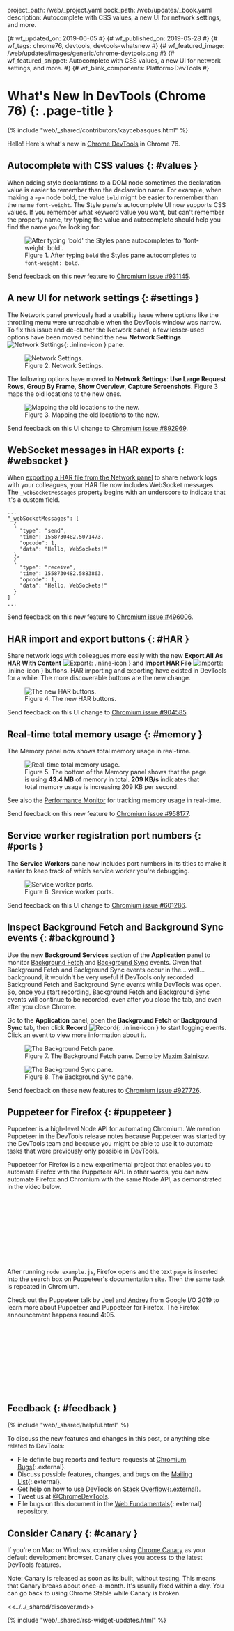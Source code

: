 project_path: /web/_project.yaml
book_path: /web/updates/_book.yaml
description: Autocomplete with CSS values, a new UI for network settings, and more.

{# wf_updated_on: 2019-06-05 #}
{# wf_published_on: 2019-05-28 #}
{# wf_tags: chrome76, devtools, devtools-whatsnew #}
{# wf_featured_image: /web/updates/images/generic/chrome-devtools.png #}
{# wf_featured_snippet: Autocomplete with CSS values, a new UI for network settings, and more. #}
{# wf_blink_components: Platform>DevTools #}

# What's New In DevTools (Chrome 76) {: .page-title }

{% include "web/_shared/contributors/kaycebasques.html" %}

Hello! Here's what's new in [Chrome DevTools](/web/tools/chrome-devtools/) in Chrome 76.

## Autocomplete with CSS values {: #values }

When adding style declarations to a DOM node sometimes the declaration value is easier to
remember than the declaration name. For example, when making a `<p>` node bold, the value
`bold` might be easier to remember than the name `font-weight`. The Style pane's autocomplete UI now
supports CSS values. If you remember what keyword value you want, but can't remember the property
name, try typing the value and autocomplete should help you find the name you're looking
for.

<figure>
  <img src="/web/updates/images/2019/05/values.png"
       alt="After typing 'bold' the Styles pane autocompletes to 'font-weight: bold'."/>
  <figcaption>
    Figure 1. After typing <code>bold</code> the Styles pane autocompletes to 
    <code>font-weight: bold</code>.
  </figcaption>
</figure>

Send feedback on this new feature to [Chromium issue #931145](https://crbug.com/931145).

## A new UI for network settings {: #settings }

[settings]: /web/tools/chrome-devtools/images/shared/settings.png

The Network panel previously had a usability issue where options like the throttling
menu were unreachable when the DevTools window was narrow. To fix this issue and
de-clutter the Network panel, a few lesser-used options have been moved behind the new
**Network Settings** ![Network Settings][settings]{: .inline-icon } pane.

<figure>
  <img src="/web/updates/images/2019/05/settings.png"
       alt="Network Settings."/>
  <figcaption>
    Figure 2. Network Settings.
  </figcaption>
</figure>

The following options have moved to **Network Settings**: **Use Large Request Rows**, **Group By Frame**,
**Show Overview**, **Capture Screenshots**. Figure 3 maps the old locations to the new ones.

<figure>
  <img src="/web/updates/images/2019/05/mapping.png"
       alt="Mapping the old locations to the new."/>
  <figcaption>
    Figure 3. Mapping the old locations to the new.
  </figcaption>
</figure>

Send feedback on this UI change to [Chromium issue #892969](https://crbug.com/892969).

## WebSocket messages in HAR exports {: #websocket }

When [exporting a HAR file from the Network panel](#HAR) to share network logs with your
colleagues, your HAR file now includes WebSocket messages. The `_webSocketMessages`
property begins with an underscore to indicate that it's a custom field.

    ...
    "_webSocketMessages": [
      {
        "type": "send",
        "time": 1558730482.5071473,
        "opcode": 1,
        "data": "Hello, WebSockets!"
      },
      {
        "type": "receive",
        "time": 1558730482.5883863,
        "opcode": 1,
        "data": "Hello, WebSockets!"
      }
    ]
    ...

Send feedback on this new feature to [Chromium issue #496006](https://crbug.com/496006).

## HAR import and export buttons {: #HAR }

[export]: /web/tools/chrome-devtools/images/shared/export.png
[import]: /web/tools/chrome-devtools/images/shared/import.png

Share network logs with colleagues more easily with the new **Export All As HAR With Content**
![Export][export]{: .inline-icon } and **Import HAR File** ![Import][import]{: .inline-icon }
buttons. HAR importing and exporting have existed in DevTools for a while. The more 
discoverable buttons are the new change.

<figure>
  <img src="/web/updates/images/2019/05/har-buttons.png"
       alt="The new HAR buttons."/>
  <figcaption>
    Figure 4. The new HAR buttons.
  </figcaption>
</figure>

Send feedback on this UI change to [Chromium issue #904585](https://crbug.com/904585).

## Real-time total memory usage {: #memory }

The Memory panel now shows total memory usage in real-time.

<figure>
  <img src="/web/updates/images/2019/05/memory.png"
       alt="Real-time total memory usage."/>
  <figcaption>
    Figure 5. The bottom of the Memory panel shows that the page
    is using <b>43.4 MB</b> of memory in total. <b>209 KB/s</b> indicates that
    total memory usage is increasing 209 KB per second.
  </figcaption>
</figure>

See also the [Performance Monitor](/web/updates/2017/11/devtools-release-notes#perf-monitor) for
tracking memory usage in real-time.

Send feedback on this new feature to [Chromium issue #958177](https://crbug.com/958177).

## Service worker registration port numbers {: #ports }

The **Service Workers** pane now includes port numbers in its titles to make it 
easier to keep track of which service worker you're debugging.

<figure>
  <img src="/web/updates/images/2019/05/sw-ports.png"
       alt="Service worker ports."/>
  <figcaption>
    Figure 6. Service worker ports.
  </figcaption>
</figure>

Send feedback on this UI change to [Chromium issue #601286](https://crbug.com/601286).

## Inspect Background Fetch and Background Sync events {: #background }

[fetch]: https://medium.com/google-developer-experts/background-fetch-api-get-ready-to-use-it-69cca522cd8f
[sync]: /web/updates/2015/12/background-sync

Use the new **Background Services** section of the **Application** panel to monitor
[Background Fetch][fetch] and [Background Sync][sync] events. Given that Background Fetch
and Background Sync events occur in the... well... background, it wouldn't be very useful if
DevTools only recorded Background Fetch and Background Sync events while DevTools was open. 
So, once you start recording, Background Fetch and Background Sync events will continue to 
be recorded, even after you close the tab, and even after you close Chrome.

[record]: /web/tools/chrome-devtools/images/shared/record.png

Go to the **Application** panel, open the **Background Fetch** or **Background Sync** tab,
then click **Record** ![Record][record]{: .inline-icon } to start logging events. Click an
event to view more information about it.

<figure>
  <img src="/web/updates/images/2019/05/fetch.png"
       alt="The Background Fetch pane."/>
  <figcaption>
    Figure 7. The Background Fetch pane. <a href="https://background-fetch.glitch.me">Demo</a>
    by <a href="https://twitter.com/webmaxru">Maxim Salnikov</a>.
  </figcaption>
</figure>

<figure>
  <img src="/web/updates/images/2019/05/sync.png"
       alt="The Background Sync pane."/>
  <figcaption>
    Figure 8. The Background Sync pane.
  </figcaption>
</figure>

Send feedback on these new features to [Chromium issue #927726](https://crbug.com/927726).

## Puppeteer for Firefox {: #puppeteer }

<aside class="note">
  Puppeteer is a high-level Node API for automating Chromium. We mention Puppeteer in the DevTools 
  release notes because Puppeteer was started by the DevTools team and because you might be able to
  use it to automate tasks that were previously only possible in DevTools.
</aside>

Puppeteer for Firefox is a new experimental project that enables you to automate Firefox with the
Puppeteer API. In other words, you can now automate Firefox and Chromium with the same Node API,
as demonstrated in the video below.

<div class="video-wrapper-full-width">
  <iframe class="devsite-embedded-youtube-video" data-video-id="YSni7t2ktMA"
          data-autohide="1" data-showinfo="0" frameborder="0" allowfullscreen>
  </iframe>
</div>

After running `node example.js`, Firefox opens and the text `page` is inserted into the 
search box on Puppeteer's documentation site. Then the same task is repeated in Chromium.

Check out the Puppeteer talk by [Joel](https://twitter.com/joeleinbinder) and
[Andrey](https://twitter.com/aslushnikov) from Google I/O 2019 to learn more about Puppeteer 
and Puppeteer for Firefox. The Firefox announcement happens around 4:05.

<div class="video-wrapper-full-width">
  <iframe class="devsite-embedded-youtube-video" data-video-id="MbnATLCuKI4"
          data-autohide="1" data-showinfo="0" frameborder="0" allowfullscreen>
  </iframe>
</div>

## Feedback {: #feedback }

[ML]: https://groups.google.com/forum/#!forum/google-chrome-developer-tools
[WF]: https://github.com/google/webfundamentals/issues/new
[SO]: https://stackoverflow.com/questions/tagged/google-chrome-devtools

{% include "web/_shared/helpful.html" %}

To discuss the new features and changes in this post, or anything else related to DevTools:

* File definite bug reports and feature requests at [Chromium Bugs](https://crbug.com){:.external}.
* Discuss possible features, changes, and bugs on the [Mailing List][ML]{:.external}.
* Get help on how to use DevTools on [Stack Overflow][SO]{:.external}.
* Tweet us at [@ChromeDevTools](https://twitter.com/chromedevtools).
* File bugs on this document in the [Web Fundamentals][WF]{:.external} repository.

## Consider Canary {: #canary }

[canary]: https://www.google.com/chrome/browser/canary.html

If you're on Mac or Windows, consider using [Chrome Canary][canary] as your default
development browser. Canary gives you access to the latest DevTools features.

Note: Canary is released as soon as its built, without testing. This means that Canary
breaks about once-a-month. It's usually fixed within a day. You can go back to using Chrome
Stable while Canary is broken.

<<../../_shared/discover.md>>

{% include "web/_shared/rss-widget-updates.html" %}

